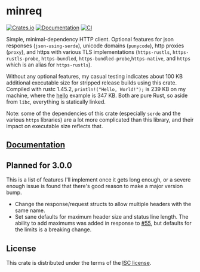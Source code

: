 # minreq
[![Crates.io](https://img.shields.io/crates/d/minreq.svg)](https://crates.io/crates/minreq)
[![Documentation](https://docs.rs/minreq/badge.svg)](https://docs.rs/minreq)
[![CI](	https://img.shields.io/travis/neonmoe/minreq.svg)](https://travis-ci.org/neonmoe/minreq)

Simple, minimal-dependency HTTP client. Optional features for json
responses (`json-using-serde`), unicode domains (`punycode`), http
proxies (`proxy`), and https with various TLS implementations
(`https-rustls`, `https-rustls-probe`, `https-bundled`,
`https-bundled-probe`,`https-native`, and `https` which is an alias
for `https-rustls`).

Without any optional features, my casual testing indicates about 100
KB additional executable size for stripped release builds using this
crate. Compiled with rustc 1.45.2, `println!("Hello, World!");` is 239
KB on my machine, where the [hello](examples/hello.rs) example is 347
KB. Both are pure Rust, so aside from `libc`, everything is statically
linked.

Note: some of the dependencies of this crate (especially `serde` and
the various `https` libraries) are a lot more complicated than this
library, and their impact on executable size reflects that.

## [Documentation](https://docs.rs/minreq)

## Planned for 3.0.0

This is a list of features I'll implement once it gets long enough, or
a severe enough issue is found that there's good reason to make a
major version bump.

- Change the response/request structs to allow multiple headers with
  the same name.
- Set sane defaults for maximum header size and status line
  length. The ability to add maximums was added in response to
  [#55](https://github.com/neonmoe/minreq/issues/55), but defaults for
  the limits is a breaking change.

## License
This crate is distributed under the terms of the [ISC license](COPYING.md).
